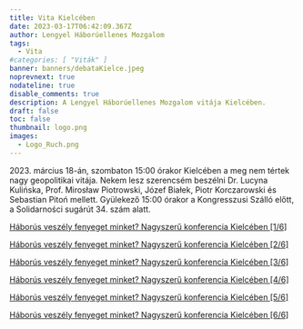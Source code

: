 ```yaml
---
title: Vita Kielcében
date: 2023-03-17T06:42:09.367Z
author: Lengyel Háborúellenes Mozgalom
tags:
  - Vita
#categories: [ "Viták" ]
banner: banners/debataKielce.jpeg
noprevnext: true
nodateline: true
disable_comments: true
description: A Lengyel Háborúellenes Mozgalom vitája Kielcében.
draft: false
toc: false
thumbnail: logo.png
images:
  - Logo_Ruch.png
---
```


2023\. március 18-án, szombaton 15:00 órakor Kielcében a meg nem tértek nagy geopolitikai vitája. Nekem lesz szerencsém beszélni Dr. Lucyna Kulińska, Prof. Mirosław Piotrowski, Józef Białek, Piotr Korczarowski és Sebastian Pitoń mellett. Gyülekező 15:00 órakor a Kongresszusi Szálló előtt, a Solidarności sugárút 34. szám alatt.

[Háborús veszély fenyeget minket? Nagyszerű konferencia Kielcében [1/6]](https://www.youtube.com/watch?v=tQMwfJ_-KWE "Háborús veszély fenyeget minket? Nagyszerű konferencia Kielcében [1/6]")

[Háborús veszély fenyeget minket? Nagyszerű konferencia Kielcében [2/6]](https://www.youtube.com/watch?v=4iCzgZ98NtQ "Háborús veszély fenyeget minket? Nagyszerű konferencia Kielcében [2/6]")

[Háborús veszély fenyeget minket? Nagyszerű konferencia Kielcében [3/6]](https://www.youtube.com/watch?v=KgMXF0FU6Jw "Háborús veszély fenyeget minket? Nagyszerű konferencia Kielcében [3/6]")

[Háborús veszély fenyeget minket? Nagyszerű konferencia Kielcében [4/6]](https://www.youtube.com/watch?v=13lwYpm-uno "Háborús veszély fenyeget minket? Nagyszerű konferencia Kielcében [4/6]")

[Háborús veszély fenyeget minket? Nagyszerű konferencia Kielcében [5/6]](https://www.youtube.com/watch?v=_7PMONnDBLE "Háborús veszély fenyeget minket? Nagyszerű konferencia Kielcében [5/6]")

[Háborús veszély fenyeget minket? Nagyszerű konferencia Kielcében [6/6]](https://www.youtube.com/watch?v=4V4MpXF36q0 "Háborús veszély fenyeget minket? Nagyszerű konferencia Kielcében [6/6]")
